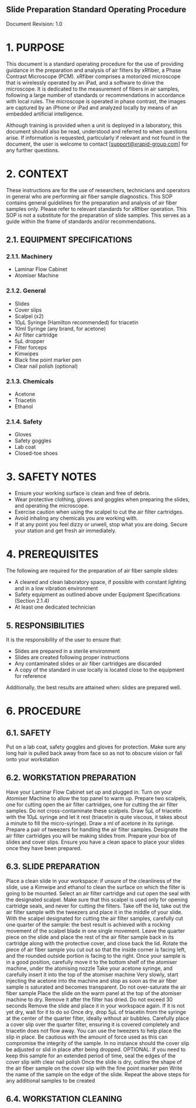 Slide Preparation Standard Operating Procedure
---

Document Revision: 1.0

# 1. PURPOSE

This document is a standard operating procedure for the use of providing guidance in the preparation and analysis of air filters by xRfiber, a Phase Contrast Microscope (PCM).
xRfiber comprises a motorized microscope that is wirelessly operated by an iPad, and a software to drive the microscope. It is dedicated to the measurement of fibers in air samples, following a large number of standards or recommendations in accordance with local rules. The microscope is operated in phase contrast, the images are captured by an iPhone or iPad and analyzed locally by means of an embedded artificial intelligence.

Although training is provided when a unit is deployed in a laboratory, this document should also be read, understood and referred to when questions arise.
If information is requested, particularly if relevant and not found in the document, the user is welcome to contact [support@xrapid-group.com] for any further questions.


# 2. CONTEXT

These instructions are for the use of researchers, technicians and operators in general who are performing air fiber sample diagnostics.
This SOP contains general guidelines for the preparation and analysis of air fiber samples only. Please refer to relevant standards for xRfiber operation.
This SOP is not a substitute for the preparation of slide samples. This serves as a guide within the frame of standards and/or recommendations.

## 2.1. EQUIPMENT SPECIFICATIONS

### 2.1.1. Machinery

- Laminar Flow Cabinet
- Atomiser Machine

### 2.1.2. General

- Slides
- Cover slips
- Scalpel (x2)
- 10μL Syringe (Hamilton recommended) for triacetin
- 10ml Syringe (any brand, for acetone)
- Air filter cartridge
- 5μL dropper
- Filter forceps
- Kimwipes
- Black fine point marker pen
- Clear nail polish (optional)

### 2.1.3. Chemicals

- Acetone
- Triacetin
- Ethanol

### 2.1.4. Safety 

- Gloves
- Safety goggles
- Lab coat
- Closed-toe shoes

# 3. SAFETY NOTES

- Ensure your working surface is clean and free of debris.
- Wear protective clothing, gloves and goggles when preparing the slides, and operating the microscope.
- Exercise caution when using the scalpel to cut the air filter cartridges.
- Avoid inhaling any chemicals you are working with. 
- If at any point you feel dizzy or unwell, stop what you are doing. Secure your station and get fresh air immediately.

# 4. PREREQUISITES

The following are required for the preparation of air fiber sample slides:

- A cleared and clean laboratory space, if possible with constant lighting and in a low vibration environment
- Safety equipment as outlined above under Equipment Specifications (Section 2.1.4)
- At least one dedicated technician

## 5. RESPONSIBILITIES

It is the responsibility of the user to ensure that:

- Slides are prepared in a sterile environment
- Slides are created following proper instructions
- Any contaminated slides or air fiber cartridges are discarded
- A copy of the standard in use locally is located close to the equipment for reference

Additionally, the best results are attained when: slides are prepared well.

# 6. PROCEDURE

## 6.1. SAFETY

Put on a lab coat, safety goggles and gloves for protection. 
Make sure any long hair is pulled back away from face so as not to obscure vision or fall onto your workstation

## 6.2. WORKSTATION PREPARATION

Have your Laminar Flow Cabinet set up and plugged in. 
Turn on your Atomiser Machine to allow the top panel to warm up. 
Prepare two scalpels, one for cutting open the air filter cartridges, one for cutting the air filter samples. Do not cross-contaminate these scalpels. 
Draw 5μL of triacetin with the 10μL syringe and let it rest (triacetin is quite viscous, it takes about a minute to fill the micro-syringe). 
Draw a ml of acetone in its syringe.
Prepare a pair of tweezers for handling the air filter samples.
Designate the air filter cartridges you will be making slides from.
Prepare your box of slides and cover slips.
Ensure you have a clean space to place your slides once they have been prepared.

## 6.3. SLIDE PREPARATION

Place a clean slide in your workspace: if unsure of the cleanliness of the slide, use a Kimwipe and ethanol to clean the surface on which the filter is going to be mounted.
Select an air filter cartridge and cut open the seal with the designated scalpel. Make sure that this scalpel is used only for opening cartridge seals, and never for cutting the filters.
Take off the lid, take out the air filter sample with the tweezers and place it in the middle of your slide. 
With the scalpel designated for cutting the air filter samples, carefully cut one quarter of the sample: the best result is achieved with a rocking movement of the scalpel blade in one single movement.
Leave the quarter piece on the slide and place the rest of the air filter sample back in its cartridge along with the protective cover, and close back the lid.
Rotate the piece of air fiber sample you cut out so that the inside corner is facing left, and the rounded outside portion is facing to the right.
Once your sample is in a good position, carefully move it to the bottom shelf of the atomiser machine, under the atomising nozzle
Take your acetone syringe, and carefully insert it into the top of the atomiser machine
Very slowly, start injecting the acetone into the machine and stop as soon as the air fiber sample is saturated and becomes transparent. Do not over-saturate the air fiber sample
Place the slide on the warm panel at the top of the atomiser machine to dry. Remove it after the filter has dried. Do not exceed 30 seconds
Remove the slide and place it in your workspace again. If it is not yet dry, wait for it to do so
Once dry, drop 5μL of triacetin from the syringe at the center of the quarter filter, ideally without air bubbles.
Carefully place a cover slip over the quarter filter, ensuring it is covered completely and triacetin does not flow away. You can use the tweezers to help place the slip in place. Be cautious with the amount of force used as this can compromise the integrity of the sample. In no instance should the cover slip be adjusted or slid in place after being dropped.
OPTIONAL: If you need to keep this sample for an extended period of time, seal the edges of the cover slip with clear nail polish
Once the slide is dry, outline the shape of the air fiber sample on the cover slip with the fine point marker pen
Write the name of the sample on the edge of the slide. 
Repeat the above steps for any additional samples to be created

## 6.4. WORKSTATION CLEANING
